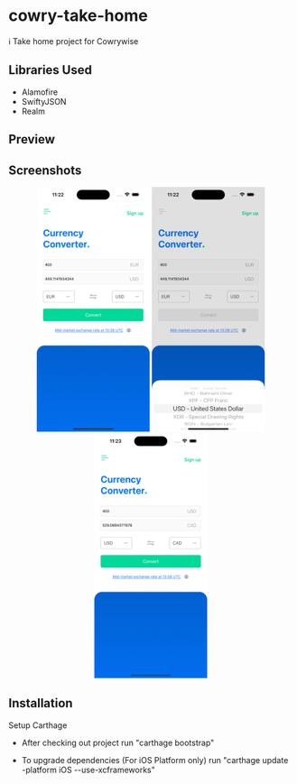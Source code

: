 # cowry-take-home

ℹ️ Take home project for Cowrywise

## Libraries Used
- Alamofire
- SwiftyJSON
- Realm

## Preview

## Screenshots
<p align="center">

<img src="ReadMeAssets/view1.png" width="200"/>
<img src="ReadMeAssets/view2.png" width="200"/>
<img src="ReadMeAssets/view3.png" width="200"/>

</p>

## Installation

Setup Carthage

- After checking out project
run "carthage bootstrap"

- To upgrade dependencies (For iOS Platform only)
run "carthage update -platform iOS --use-xcframeworks"

